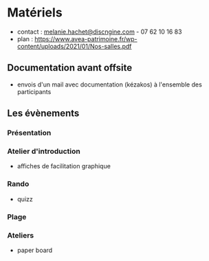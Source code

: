 # Matériels

- contact : melanie.hachet@discngine.com - 07 62 10 16 83
- plan : https://www.avea-patrimoine.fr/wp-content/uploads/2021/01/Nos-salles.pdf

## Documentation avant offsite
- envois d'un mail avec documentation (kézakos) à l'ensemble des participants

## Les évènements 

### Présentation

### Atelier d'introduction
- affiches de facilitation graphique

### Rando
- quizz

### Plage

### Ateliers
- paper board
